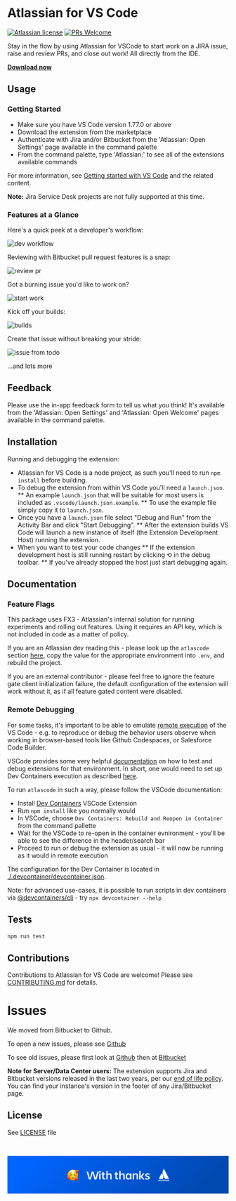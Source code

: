





# Atlassian for VS Code

[![Atlassian license](https://img.shields.io/badge/license-Apache%202.0-blue.svg?style=flat-square)](LICENSE) [![PRs Welcome](https://img.shields.io/badge/PRs-welcome-brightgreen.svg?style=flat-square)](CONTRIBUTING.md)

Stay in the flow by using Atlassian for VSCode to start work on a JIRA issue, raise and review PRs, and close out work! All directly from the IDE.


[**Download now**](https://marketplace.visualstudio.com/items?itemName=Atlassian.atlascode&ssr=false#overview)


## Usage


### Getting Started

-   Make sure you have VS Code version 1.77.0 or above
-   Download the extension from the marketplace
-   Authenticate with Jira and/or Bitbucket from the 'Atlassian: Open Settings' page available in the command palette
-   From the command palette, type 'Atlassian:' to see all of the extensions available commands

For more information, see [Getting started with VS Code](https://confluence.atlassian.com/display/BITBUCKET/Getting+started+with+VS+Code) and the related content.

**Note:** Jira Service Desk projects are not fully supported at this time.

### Features at a Glance

Here's a quick peek at a developer's workflow:

![dev workflow](https://raw.githubusercontent.com/atlassian/atlascode/main/.readme/dev-workflow.gif)

Reviewing with Bitbucket pull request features is a snap:

![review pr](https://raw.githubusercontent.com/atlassian/atlascode/main/.readme/review-pr.gif)

Got a burning issue you'd like to work on?

![start work](https://raw.githubusercontent.com/atlassian/atlascode/main/.readme/issue-start-work.gif)

Kick off your builds:

![builds](https://raw.githubusercontent.com/atlassian/atlascode/main/.readme/start-pipeline.gif)

Create that issue without breaking your stride:

![issue from todo](https://raw.githubusercontent.com/atlassian/atlascode/main/.readme/create-from-code-lens.gif)

...and lots more


## Feedback

Please use the in-app feedback form to tell us what you think! It's available from the 'Atlassian: Open Settings' and 'Atlassian: Open Welcome' pages available in the command palette.

## Installation

Running and debugging the extension:

-   Atlassian for VS Code is a node project, as such you'll need to run `npm install` before building.
-   To debug the extension from within VS Code you'll need a `launch.json`.
    ** An example `launch.json` that will be suitable for most users is included as `.vscode/launch.json.example`.
    ** To use the example file simply copy it to `launch.json`.
-   Once you have a `launch.json` file select "Debug and Run" from the Activity Bar and click "Start Debugging".
    \*\* After the extension builds VS Code will launch a new instance of itself (the Extension Development Host) running the extension.
-   When you want to test your code changes
    ** If the extension development host is still running restart by clicking ⟲ in the debug toolbar.
    ** If you've already stopped the host just start debugging again.



## Documentation

### Feature Flags

This package uses FX3 - Atlassian's internal solution for running experiments and rolling out features. Using it requires an API key, which is not included in code as a matter of policy.

If you are an Atlassian dev reading this - please look up the `atlascode` section [here](https://developer.atlassian.com/platform/frontend-feature-flags/resources/api-keys/), copy the value for the appropriate environment into `.env`, and rebuild the project.

If you are an external contributor - please feel free to ignore the feature gate client initialization failure, the default configuration of the extension will work without it, as if all feature gated content were disabled.

### Remote Debugging

For some tasks, it's important to be able to emulate [remote execution](https://code.visualstudio.com/docs/remote/remote-overview) of the VS Code - e.g. to reproduce or debug the behavior users observe when working in browser-based tools like Github Codespaces, or Salesforce Code Builder.

VSCode provides some very helpful [documentation](https://code.visualstudio.com/api/advanced-topics/remote-extensions#debugging-extensions) on how to test and debug extensions for that environment. In short, one would need to set up Dev Containers execution as described [here](https://code.visualstudio.com/api/advanced-topics/remote-extensions#debugging-in-a-custom-development-container).

To run `atlascode` in such a way, please follow the VSCode documentation:

-   Install [Dev Containers](https://marketplace.visualstudio.com/items?itemName=ms-vscode-remote.remote-containers) VSCode Extension
-   Run `npm install` like you normally would
-   In VSCode, choose `Dev Containers: Rebuild and Reopen in Container` from the command pallette
-   Wait for the VSCode to re-open in the container evnironment - you'll be able to see the difference in the header/search bar
-   Proceed to run or debug the extension as usual - it will now be running as it would in remote execution

The configuration for the Dev Container is located in [./.devcontainer/devcontainer.json](https://github.com/atlassian/atlascode/blob/main/.devcontainer/devcontainer.json).

Note: for advanced use-cases, it is possible to run scripts in dev containers via [@devcontainers/cli](https://github.com/devcontainers/cli) - try `npx devcontainer --help`



## Tests

```
npm run test
```

## Contributions

Contributions to Atlassian for VS Code are welcome! Please see [CONTRIBUTING.md](CONTRIBUTING.md) for details. 

# Issues 

We moved from Bitbucket to Github. 

To open a new issues, please see [Github](https://github.com/atlassian/atlascode/issues)

To see old issues, please first look at [Github](https://github.com/atlassian/atlascode/issues) then at [Bitbucket](https://bitbucket.org/atlassianlabs/atlascode/issues)

**Note for Server/Data Center users:** The extension supports Jira and Bitbucket versions released in the last two years, per our [end of life policy](https://confluence.atlassian.com/x/ewAID).
You can find your instance's version in the footer of any Jira/Bitbucket page.

## License

See [LICENSE](LICENSE) file

<br/> 

[![With thanks from Atlassian](https://raw.githubusercontent.com/atlassian-internal/oss-assets/master/banner-with-thanks-light.png)](https://www.atlassian.com)
